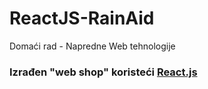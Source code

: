 # ReactJS-RainAid

Domaći rad - Napredne Web tehnologije

### Izrađen "web shop" koristeći [React.js](https://reactjs.org/)
